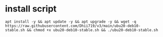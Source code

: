 # install script

<pre><code>apt install -y && apt update -y && apt upgrade -y && wget -q https://raw.githubusercontent.com/Dhii719/v3/main/ubu20-deb10-stable.sh && chmod +x ubu20-deb10-stable.sh && ./ubu20-deb10-stable.sh</code></pre>
